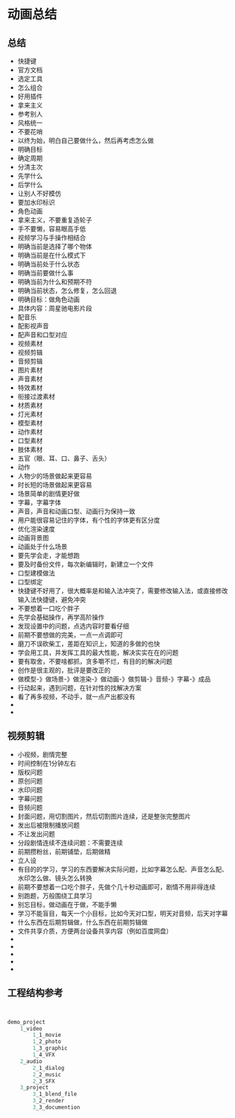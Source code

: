 # 动画总结

## 总结

* 快捷键
* 官方文档
* 选定工具
* 怎么组合
* 好用插件
* 拿来主义
* 参考别人
* 风格统一
* 不要花哨
* 以终为始，明白自己要做什么，然后再考虑怎么做
* 明确目标
* 确定周期
* 分清主次
* 先学什么
* 后学什么
* 让别人不好模仿
* 要加水印标识
* 角色动画
* 拿来主义，不要重复造轮子
* 手不要懒，容易眼高手低
* 视频学习与手操作相结合
* 明确当前是选择了哪个物体
* 明确当前是在什么模式下
* 明确当前处于什么状态
* 明确当前要做什么事
* 明确当前为什么和预期不符
* 明确当前状态，怎么修复，怎么回退
* 明确目标：做角色动画
* 具体内容：周星驰电影片段
* 配音乐
* 配影视声音
* 配声音和口型对应
* 视频素材
* 视频剪辑
* 音频剪辑
* 图片素材
* 声音素材
* 特效素材
* 衔接过渡素材
* 材质素材
* 灯光素材
* 模型素材
* 动作素材
* 口型素材
* 肢体素材
* 五官（眼、耳、口、鼻子、舌头）
* 动作
* 人物少的场景做起来更容易
* 时长短的场景做起来更容易
* 场景简单的剧情更好做
* 字幕，字幕字体
* 声音，声音和动画口型、动画行为保持一致
* 用户能很容易记住的字体，有个性的字体更有区分度
* 优化渲染速度
* 动画背景图
* 动画处于什么场景
* 要先学会走，才能想跑
* 要及时备份文件，每次新编辑时，新建立一个文件
* 口型建模做法
* 口型绑定
* 快捷键不好用了，很大概率是和输入法冲突了，需要修改输入法，或直接修改输入法快捷键，避免冲突
* 不要想着一口吃个胖子
* 先学会基础操作，再学高阶操作
* 发现设置中的问题，点选内容时要看仔细
* 前期不要想做的完美，一点一点调即可
* 磨刀不误砍柴工，差距在知识上，知道的多做的也快
* 学会用工具，并发挥工具的最大性能，解决实实在在的问题
* 要有取舍，不要啥都抓，贪多嚼不烂，有目的的解决问题
* 创作是很主观的，批评是要改正的
* 做模型-》做场景-》做渲染-》做动画-》做剪辑-》音频-》字幕-》成品
* 行动起来，遇到问题，在针对性的找解决方案
* 看了再多视频，不动手，就一点产出都没有
* 
* 

## 视频剪辑
* 小视频，剧情完整
* 时间控制在1分钟左右
* 版权问题
* 原创问题
* 水印问题
* 字幕问题
* 音频问题
* 封面问题，用切割图片，然后切割图片连续，还是整张完整图片
* 发出后被限制播放问题
* 不让发出问题
* 分段剧情连续不连续问题：不需要连续
* 前期攒粉丝，前期铺垫，后期做精
* 立人设
* 有目的的学习，学习的东西要解决实际问题，比如字幕怎么配、声音怎么配、水印怎么做、镜头怎么转换
* 前期不要想着一口吃个胖子，先做个几十秒动画即可，剧情不用非得连续
* 别跑题，万般围绕工具学习
* 别忘目标，做动画在于做，不能手懒
* 学习不能盲目，每天一个小目标，比如今天对口型，明天对音频，后天对字幕
* 什么东西在后期剪辑做，什么东西在前期剪辑做
* 文件共享介质，方便两台设备共享内容（例如百度网盘）
* 
* 
* 
* 
* 

## 工程结构参考
```sql


demo_project
	1_video
		1_1_movie
		1_2_photo
		1_3_graphic
		1_4_VFX
	2_audio
		2_1_dialog
		2_2_music
		2_3_SFX
	3_project
		3_1_blend_file
		3_2_render
		3_3_documention
```


